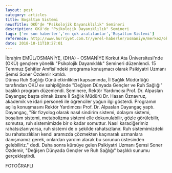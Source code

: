 ```yaml
---
layout: post
category: articles
title: Boşaltım Sistemi
newsTitle: OKÜ'de "Psikolojik Dayanıklılık" Semineri
description: OKÜ'de "Psikolojik Dayanıklılık" Semineri
tags: ['en son haberler','en çok aratılanlar','Boşaltım Sistemi']
reference: http://www.hurriyet.com.tr/yerel-haberler/osmaniye/merkez/okude-psikolojik-dayaniklilik-semineri-40983777
date: 2018-10-11T10:27:01
---
```

<p><p>İbrahim EMÜL/OSMANİYE, (DHA) - OSMANİYE Korkut Ata Üniversitesi'nde (OKÜ) gençlere yönelik "Psikolojik Dayanıklılık" Semineri düzenlendi. 15 Temmuz Şehitler Amfisi'ndeki programa konuşmacı olarak Psikiyatri Uzmanı Şemsi Soner Özdemir katıldı.<br>
Dünya Ruh Sağlığı Günü etkinlikleri kapsamında, İl Sağlık Müdürlüğü tarafından OKÜ ev sahipliğinde "Değişen Dünyada Gençler ve Ruh Sağlığı" başlıklı program düzenlendi. Seminere, Rektör Yardımcısı Prof. Dr. Alpaslan Dayangaç başta olmak üzere İl Sağlık Müdürü Dr. Hasan Öznavruz, akademik ve idari personeli ile öğrenciler yoğun ilgi gösterdi. Programın açılış konuşmasını Rektör Yardımcısı Prof. Dr. Alpaslan Dayangaç yaptı. Dayangaç, "Bir fizyolog olarak nasıl sindirim sistemi, dolaşım sistemi, boşaltım sistemi, metabolizma sistemi elle dokunulabilir, gözle görülebilir, somutsa, ruh sistemimizde bir o kadar somuttur. Nasıl karaciğerimiz rahatsızlanıyorsa, ruh sistemi de o şekilde rahatsızlanır. Ruh sistemimizdeki bu rahatsızlıkları kendi aramızda çözmekten kaçınarak uzmanlara danışmamız gerek, onlardan yardım alarak bu sorunun üstesinden gelebiliriz." dedi. Daha sonra kürsüye gelen Psikiyatri Uzmanı Şemsi Soner Özdemir, "Değişen Dünyada Gençler ve Ruh Sağlığı" başlıklı sunumu gerçekleştirdi.</p>

<p>FOTOĞRAFLI</p>
</p>
